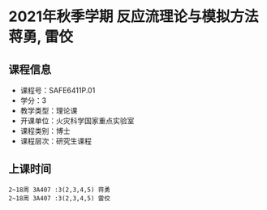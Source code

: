 # 2021年秋季学期 反应流理论与模拟方法 蒋勇, 雷佼






## 课程信息

- 课程号：SAFE6411P.01
- 学分：3
- 教学类型：理论课
- 开课单位：火灾科学国家重点实验室
- 课程类别：博士
- 课程层次：研究生课程

## 上课时间

```
2~18周 3A407 :3(2,3,4,5) 蒋勇
2~18周 3A407 :3(2,3,4,5) 雷佼
```


